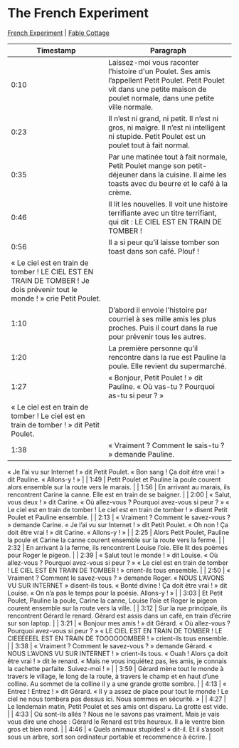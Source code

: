 # The French Experiment

[French Experiment](https://www.thefrenchexperiment.com/stories) | [Fable Cottage](https://www.thefablecottage.com/french)

| Timestamp | Paragraph | 
|-----------|-----------|
| 0:10 | Laissez-moi vous raconter l’histoire d'un Poulet. Ses amis l’appellent Petit Poulet. Petit Poulet vit dans une petite maison de poulet normale, dans une petite ville normale. |
| 0:23 | Il n’est ni grand, ni petit. Il n’est ni gros, ni maigre. Il n’est ni intelligent ni stupide. Petit Poulet est un poulet tout à fait normal. |
| 0:35 | Par une matinée tout à fait normale, Petit Poulet mange son petit-déjeuner dans la cuisine. Il aime les toasts avec du beurre et le café à la crème. |
| 0:46 | Il lit les nouvelles. Il voit une histoire terrifiante avec un titre terrifiant, qui dit : LE CIEL EST EN TRAIN DE TOMBER ! |
| 0:56 | Il a si peur qu’il laisse tomber son toast dans son café. Plouf !
« Le ciel est en train de tomber ! LE CIEL EST EN TRAIN DE TOMBER ! Je dois prévenir tout le monde ! » crie Petit Poulet. |
| 1:10 | D’abord il envoie l’histoire par courriel à ses mille amis les plus proches. Puis il court dans la rue pour prévenir tous les autres. |
| 1:20 | La première personne qu’il rencontre dans la rue est Pauline la poule. Elle revient du supermarché. |
| 1:27 | « Bonjour, Petit Poulet ! » dit Pauline. « Où vas-tu ? Pourquoi as-tu si peur ? »
« Le ciel est en train de tomber ! Le ciel est en train de tomber ! » dit Petit Poulet. |
| 1:38 | « Vraiment ? Comment le sais-tu ? » demande Pauline. 
« Je l’ai vu sur Internet ! » dit Petit Poulet.
« Bon sang ! Ça doit être vrai ! » dit Pauline. « Allons-y ! » |
| 1:49 | Petit Poulet et Pauline la poule courent alors ensemble sur la route vers le marais. |
| 1:56 | En arrivant au marais, ils rencontrent Carine la canne. Elle est en train de se baigner.‍ |
| 2:00 | « Salut, vous deux ! » dit Carine. « Où allez-vous ? Pourquoi avez-vous si peur ? »
« Le ciel est en train de tomber ! Le ciel est en train de tomber ! »‍ disent Petit Poulet et Pauline ensemble. |
| 2:13 | « Vraiment ? Comment le savez-vous ? » demande Carine.
« Je l’ai vu sur Internet ! » dit Petit Poulet.
« Oh non ! Ça doit être vrai ! » dit Carine. « Allons-y ! » |
| 2:25 | Alors Petit Poulet, Pauline la poule et Carine la canne courent ensemble sur la route vers la ferme. |
| 2:32 | En arrivant à la ferme, ils rencontrent Louise l’oie. Elle lit des poèmes pour Roger le pigeon. |
| 2:39 | « Salut tout le monde ! » dit Louise. « Où allez-vous ? Pourquoi avez-vous si peur ? »
« Le ciel est en train de tomber ! LE CIEL EST EN TRAIN DE TOMBER ! » crient-ils tous ensemble. |
| 2:50 | « Vraiment ? Comment le savez-vous ? » demande Roger.
« NOUS L’AVONS VU SUR INTERNET » disent-ils tous.
« Bonté divine ! Ça doit être vrai ! » dit Louise. « On n’a pas le temps pour la poésie. Allons-y ! » |
| 3:03 | Et Petit Poulet, Pauline la poule, Carine la canne, Louise l’oie et Roger le pigeon courent ensemble sur la route vers la ville. |
| 3:12 | Sur la rue principale, ils rencontrent Gérard le renard. Gérard est assis dans un café, en train d’écrire sur son laptop. |
| 3:21 | « Bonjour mes amis ! » dit Gérard. « Où allez-vous ? Pourquoi avez-vous si peur ? »
« LE CIEL EST EN TRAIN DE TOMBER ! LE CIEEEEEEL EST EN TRAIN DE TOOOOOOMBER ! » crient-ils tous ensemble. |
| 3:38 | « Vraiment ? Comment le savez-vous ? » demande Gérard.
« NOUS L’AVONS VU SUR INTERNET ! » crient-ils tous.
« Ouah ! Alors ça doit être vrai ! » dit le renard. « Mais ne vous inquiétez pas, les amis, je connais la cachette parfaite. Suivez-moi ! » |
| 3:59 | Gérard mène tout le monde à travers le village, le long de la route, à travers le champ et en haut d’une colline. Au sommet de la colline il y a une grande grotte sombre. |
| 4:13 | « Entrez ! Entrez ! » dit Gérard. « Il y a assez de place pour tout le monde ! Le ciel ne nous tombera pas dessus ici. Nous sommes en sécurité. » |
| 4:27 | Le lendemain matin, Petit Poulet et ses amis ont disparu. La grotte est vide.  |
| 4:33 | Où sont-ils allés ? Nous ne le savons pas vraiment. Mais je vais vous dire une chose : Gérard le Renard est très heureux. Il a le ventre bien gros et bien rond. |
| 4:46 | « Quels animaux stupides! » dit-il. Et il s’assoit sous un arbre, sort son ordinateur portable et recommence à écrire. |

